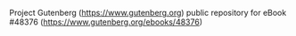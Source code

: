 Project Gutenberg (https://www.gutenberg.org) public repository for eBook #48376 (https://www.gutenberg.org/ebooks/48376)
